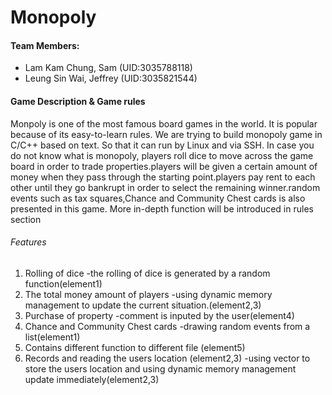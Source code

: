 # Monopoly

#### Team Members:
- Lam Kam Chung, Sam (UID:3035788118)
- Leung Sin Wai, Jeffrey (UID:3035821544)

#### Game Description & Game rules
Monpoly is one of the most famous board games in the world. It is popular because of its easy-to-learn rules. We are trying to build monopoly game in C/C++ based on text. So that it can run by Linux and via SSH. In case you do not know what is monopoly, players roll dice to move across the game board in order to trade properties.players will be given a certain amount of money when they pass through the starting point.players pay rent to each other until they go bankrupt in order to select the remaining winner.random events such as tax squares,Chance and Community Chest cards is also presented in this game. More in-depth function will be introduced in rules section


###### Features
1. Rolling of dice
   -the rolling of dice is generated by a random function(element1)
2. The total money amount of players
   -using dynamic memory management to update the current situation.(element2,3)
3. Purchase of property
   -comment is inputed by the user(element4)
4. Chance and Community Chest cards
   -drawing random events from a list(element1)
5. Contains different function to different file (element5)
6. Records and reading the users location (element2,3)
  -using vector to store the users location and using dynamic memory management update immediately(element2,3)
